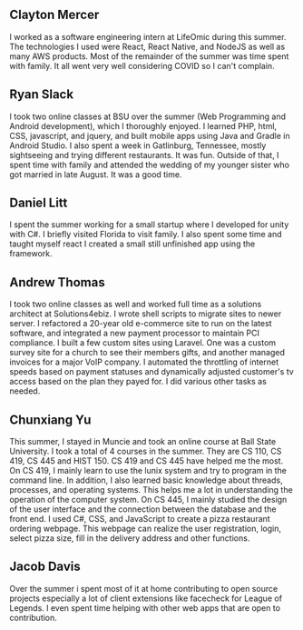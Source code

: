 ## Clayton Mercer

I worked as a software engineering intern at LifeOmic during this summer. The technologies I used were React, React Native, and NodeJS as well as many AWS products. Most of the remainder of the summer was time spent with family. It all went very well considering COVID so I can't complain. 

## Ryan Slack

I took two online classes at BSU over the summer (Web Programming and Android development), which I thoroughly enjoyed. I learned PHP, html, CSS, javascript, and jquery, and built mobile apps using Java and Gradle in Android Studio. I also spent a week in Gatlinburg, Tennessee, mostly sightseeing and trying different restaurants. It was fun. Outside of that, I spent time with family and attended the wedding of my younger sister who got married in late August. It was a good time.


## Daniel Litt

I spent the summer working for a small startup where I developed for unity with C#. I briefly visited Florida to visit family. I also spent some time and taught myself react I created a small still unfinished app using the framework.

## Andrew Thomas

I took two online classes as well and worked full time as a solutions architect at Solutions4ebiz. I wrote shell scripts to migrate sites to newer server. I refactored a 20-year old e-commerce site to run on the latest software, and integrated a new payment processor to maintain PCI compliance. I built a few custom sites using Laravel. One was a custom survey site for a church to see their members gifts, and another managed invoices for a major VoIP company. I automated the throttling of internet speeds based on payment statuses and dynamically adjusted customer's tv access based on the plan they payed for. I did various other tasks as needed.

## Chunxiang Yu

This summer, I stayed in Muncie and took an online course at Ball State University. I took a total of 4 courses in the summer. They are CS 110, CS 419, CS 445 and HIST 150. CS 419 and CS 445 have helped me the most. On CS 419, I mainly learn to use the lunix system and try to program in the command line. In addition, I also learned basic knowledge about threads, processes, and operating systems. This helps me a lot in understanding the operation of the computer system. On CS 445, I mainly studied the design of the user interface and the connection between the database and the front end. I used C#, CSS, and JavaScript to create a pizza restaurant ordering webpage. This webpage can realize the user registration, login, select pizza size, fill in the delivery address and other functions.


## Jacob Davis

Over the summer i spent most of it at home contributing to open source projects especially a lot of client extensions like facecheck for League of Legends. I even spent time helping with other web apps that are open to contribution.
